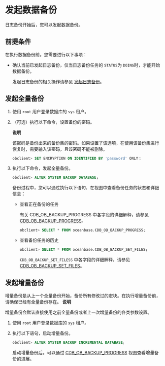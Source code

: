 发起数据备份 
===========================

日志备份开始后，您可以发起数据备份。

前提条件 
-------------------------

在执行数据备份前，您需要进行以下事项：

* 确认当前已发起日志备份，仅当日志备份任务的 `STATUS`为 `DOING`时，才能开始数据备份。

  发起日志备份的相关操作请参见 [发起日志备份](../1.backup-by-using-the-command-line-1/2.initiate-log-backup.md)。
  




发起全量备份 
---------------------------

1. 使用 `root` 用户登录数据库的 `sys` 租户。

   

2. （可选）执行以下命令，设置备份的密码。

   **说明**

   

   该密码是备份出来的备份集的密码。如果设置了该选项，在使用该备份集进行恢复时，需要输入该密码，且该密码不能被删除。

   ```sql
   obclient> SET ENCRYPTION ON IDENTIFIED BY 'password' ONLY；
   ```

   

3. 执行以下命令，发起全量备份。

   ```sql
   obclient> ALTER SYSTEM BACKUP DATABASE;
   ```

   

   备份过程中，您可以通过执行以下语句，在视图中查看备份任务的状态和详细信息：
   * 查看正在备份的任务

     有关 CDB_OB_BACKUP_PROGRESS 中各字段的详细解释，请参见 [CDB_OB_BACKUP_PROGRESS](../../7.backup-and-recovery-related-views-1.md)。

     ```sql
     obclient> SELECT * FROM oceanbase.CDB_OB_BACKUP_PROGRESS; 
     ```

     
   
   * 查看备份任务的历史

     ```sql
     obclient> SELECT * FROM oceanbase.CDB_OB_BACKUP_SET_FILES;
     ```

     

     `CDB_OB_BACKUP_SET_FILESS` 中各字段的详细解释，请参见 [CDB_OB_BACKUP_SET_FILES](t2076147.md#topic-2076147)。
     
   

   




发起增量备份 
---------------------------

增量备份是从上一个全量备份开始，备份所有修改过的宏块。在执行增量备份前，请确保已经有全量备份存在。
**说明**

增量备份会默认直接使用之前全量备份或者上一次增量备份的各类参数设置。

1. 使用 `root` 用户登录数据库的 `sys` 租户。

   

2. 执行以下语句，启动增量备份。

   ```sql
   obclient> ALTER SYSTEM BACKUP INCREMENTAL DATABASE;
   ```

   

   启动增量备份后，可以通过 [CDB_OB_BACKUP_PROGRESS](../../7.backup-and-recovery-related-views-1.md) 视图查看增量备份的进展。
   



